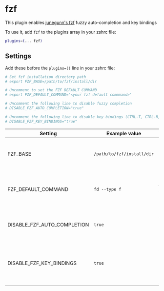 # fzf

This plugin enables [junegunn's fzf](https://github.com/junegunn/fzf) fuzzy auto-completion and key bindings

To use it, add `fzf` to the plugins array in your zshrc file:
```zsh
plugins=(... fzf)
```

## Settings

Add these before the `plugins=()` line in your zshrc file:

```zsh
# Set fzf installation directory path
# export FZF_BASE=/path/to/fzf/install/dir

# Uncomment to set the FZF_DEFAULT_COMMAND
# export FZF_DEFAULT_COMMAND='<your fzf default commmand>'

# Uncomment the following line to disable fuzzy completion
# DISABLE_FZF_AUTO_COMPLETION="true"

# Uncomment the following line to disable key bindings (CTRL-T, CTRL-R, ALT-C)
# DISABLE_FZF_KEY_BINDINGS="true"
```

| Setting                     | Example value              | Description                                                 |
|-----------------------------|----------------------------|-------------------------------------------------------------|
| FZF_BASE                    | `/path/to/fzf/install/dir` | Set fzf installation directory path (**export**)            |
| FZF_DEFAULT_COMMAND         | `fd --type f`              | Set default command to use when input is tty (**export**)   |
| DISABLE_FZF_AUTO_COMPLETION | `true`                     | Set whether to load fzf auto-completion                     |
| DISABLE_FZF_KEY_BINDINGS    | `true`                     | Set whether to disable key bindings (CTRL-T, CTRL-R, ALT-C) |
